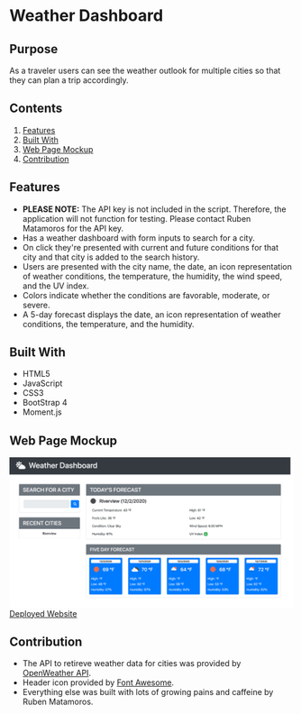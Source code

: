 # Weather Dashboard

## Purpose
As a traveler users can see the weather outlook for multiple cities so that they can plan a trip accordingly.

## Contents
1. [Features](#features)
2. [Built With](#built-with)
3. [Web Page Mockup](#web-page-mockup)
4. [Contribution](#contribution)

## Features
* **PLEASE NOTE:** The API key is not included in the script.  Therefore, the application will not function for testing. Please contact Ruben Matamoros for the API key.
* Has a weather dashboard with form inputs to search for a city.
* On click they're presented with current and future conditions for that city and that city is added to the search history.
* Users are presented with the city name, the date, an icon representation of weather conditions, the temperature, the humidity, the wind speed, and the UV index.
* Colors indicate whether the conditions are favorable, moderate, or severe.
* A 5-day forecast displays the date, an icon representation of weather conditions, the temperature, and the humidity.

## Built With
* HTML5
* JavaScript 
* CSS3
* BootStrap 4
* Moment.js

## Web Page Mockup
![Weather Dashboard](./assets/images/mockup.png)
[Deployed Website](https://valiantcreative33.github.io/weather-dashboard/)

## Contribution
* The API to retireve weather data for cities was provided by [OpenWeather API](https://openweathermap.org/api).
* Header icon provided by [Font Awesome](https://fontawesome.com/).
* Everything else was built with lots of growing pains and caffeine by Ruben Matamoros.